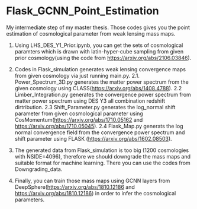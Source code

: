 # Flask_GCNN_Point_Estimation
My intermediate step of my master thesis. Those codes gives you the point estimation of cosmological parameter from weak lensing mass maps.

1. Using LHS_DES_Y1_Prior.ipynb, you can get the sets of cosmological paramters which is drawn with latin-hyper-cube sampling from given prior cosmology(using the code from https://arxiv.org/abs/2106.03846).

2. Codes in Flask_simulation generates weak lensing convergence maps from given cosmology via just running main.py.
   2.1. Power_Spectrum_3D.py generates the matter power spectrum from the given cosmology using CLASS(https://arxiv.org/abs/1408.4788).
   2.2  Limber_Integration.py generates the convergence power spectrum from matter power spectrum using DES Y3 all combination redshift dirtribution.
   2.3 Shift_Parameter.py generates the log_normal shift parameter from given cosmological parameter using CosMomentum(https://arxiv.org/abs/1710.05162 and https://arxiv.org/abs/1710.05045).
   2.4 Flask_Map.py generats the log normal convergence field from the convergence power spectrum and shift parameter using FLASK (https://arxiv.org/abs/1602.08503).

3. The generated data from Flask_simulation is too big (1200 cosmologies with NSIDE=4096), therefore we should downgrade the mass maps and suitable format for machine learning. There you can use the codes from Downgrading_data.

4. Finally, you can train those mass maps using GCNN layers from DeepSphere(https://arxiv.org/abs/1810.12186 and https://arxiv.org/abs/1810.12186) in order to infer the cosmological parameters.
